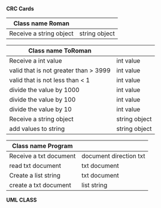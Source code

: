 
**CRC Cards**

| Class name Roman| |
| ----- | ---- |
| Receive a string object | string object |


| Class name ToRoman| |
| ----- | ---- |
| Receive a int value | int value  |
| valid that is not greater than > 3999 | int value|
| valid that is not less than < 1| int value|
| divide the value by 1000 | int value |
| divide the value by 100 | int value |
| divide the value by 10 | int value |
| Receive a string object | string object|
| add values to string | string object |



| Class name Program| |
| ----- | ---- |
| Receive a txt document | document direction txt |
| read txt document| txt document | 
| Create a list string | txt document |
| create a txt document | list string |


 **UML CLASS**
 
 
